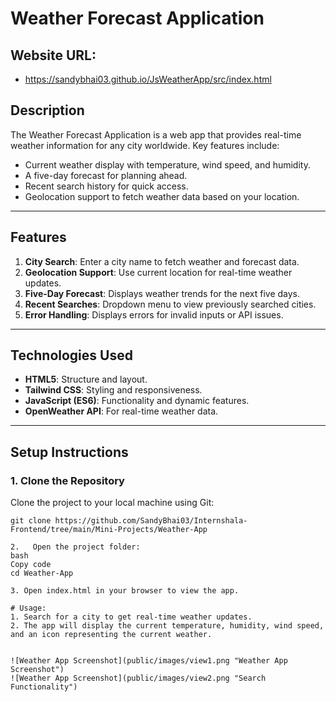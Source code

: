 # **Weather Forecast Application**

## Website URL:
-  https://sandybhai03.github.io/JsWeatherApp/src/index.html
## **Description**
The Weather Forecast Application is a web app that provides real-time weather information for any city worldwide. Key features include:
- Current weather display with temperature, wind speed, and humidity.
- A five-day forecast for planning ahead.
- Recent search history for quick access.
- Geolocation support to fetch weather data based on your location.

---

## **Features**
1. **City Search**: Enter a city name to fetch weather and forecast data.
2. **Geolocation Support**: Use current location for real-time weather updates.
3. **Five-Day Forecast**: Displays weather trends for the next five days.
4. **Recent Searches**: Dropdown menu to view previously searched cities.
5. **Error Handling**: Displays errors for invalid inputs or API issues.

---

## **Technologies Used**
- **HTML5**: Structure and layout.
- **Tailwind CSS**: Styling and responsiveness.
- **JavaScript (ES6)**: Functionality and dynamic features.
- **OpenWeather API**: For real-time weather data.

---

## **Setup Instructions**

### **1. Clone the Repository**
Clone the project to your local machine using Git:

```vscode
git clone https://github.com/SandyBhai03/Internshala-Frontend/tree/main/Mini-Projects/Weather-App

2.   Open the project folder:
bash
Copy code
cd Weather-App 

3. Open index.html in your browser to view the app.

# Usage:
1. Search for a city to get real-time weather updates.
2. The app will display the current temperature, humidity, wind speed, and an icon representing the current weather.


![Weather App Screenshot](public/images/view1.png "Weather App Screenshot")
![Weather App Screenshot](public/images/view2.png "Search Functionality")


